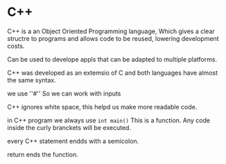 # C++

C++ is a an Object Oriented Programming language, Which gives a clear structre to programs and allows code to be reused, lowering development costs.

Can be used to develope appls that can be adapted to multiple platforms.

C++ was developed as an extemsio of C and both languages have almost the same syntax.

we use ''#'' So we can work with inputs

C++ ignores white space, this helpd us make more readable code.

in C++ program we always use ``int main()`` This is a function. Any code inside the curly branckets  will be executed.

every C++ statement endds with a semicolon.

return ends the function. 

